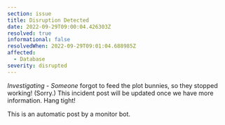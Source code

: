 ```yaml
---
section: issue
title: Disruption Detected
date: 2022-09-29T09:00:04.426303Z
resolved: true
informational: false
resolvedWhen: 2022-09-29T09:01:04.688985Z
affected:
  - Database
severity: disrupted
---
```

*Investigating* - _Someone_ forgot to feed the plot bunnies, so they stopped working! (Sorry.) This incident post will be updated once we have more information. Hang tight!

This is an automatic post by a monitor bot.
        
